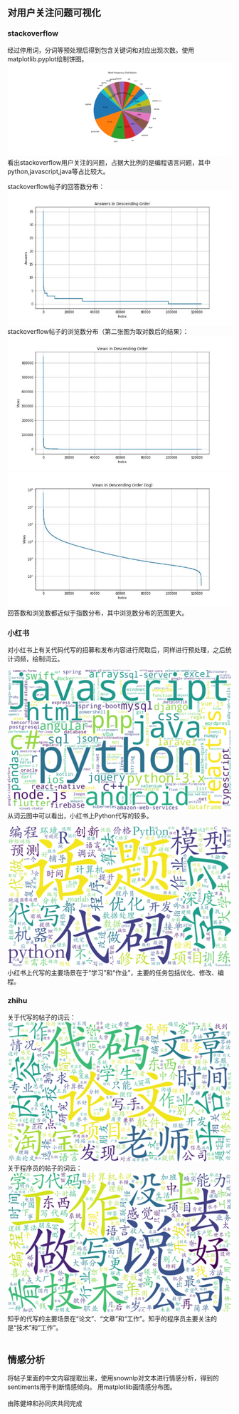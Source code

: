 ## 对用户关注问题可视化
### stackoverflow
经过停用词，分词等预处理后得到包含关键词和对应出现次数。使用matplotlib.pyplot绘制饼图。
![](pie_chart.png)
看出stackoverflow用户关注的问题，占据大比例的是编程语言问题，其中python,javascript,java等占比较大。

stackoverflow帖子的回答数分布：
![](chart_answers.jpg)  
stackoverflow帖子的浏览数分布（第二张图为取对数后的结果）：
![](chart_views.jpg)  
![](chart_views_log.jpg)  
回答数和浏览数都近似于指数分布，其中浏览数分布的范围更大。  

### 小红书
对小红书上有关代码代写的招募和发布内容进行爬取后，同样进行预处理，之后统计词频，绘制词云。

![](wordcloud_output.png)  
从词云图中可以看出，小红书上Python代写的较多。

![](xhs_daixie_wordcloud.png)  
小红书上代写的主要场景在于“学习”和“作业”，主要的任务包括优化、修改、编程。

### zhihu
关于代写的帖子的词云：
![](program_ghostwriting_wordcloud.png)  
关于程序员的帖子的词云：
![](programmer_wordcloud.png)  
知乎的代写的主要场景在“论文”、“文章”和“工作”。知乎的程序员主要关注的是“技术”和“工作”。<br>
<br>

## 情感分析
将帖子里面的中文内容提取出来，使用snownlp对文本进行情感分析，得到的sentiments用于判断情感倾向。
用matplotlib画情感分布图。<br>
<br>
由陈健坤和孙同庆共同完成
